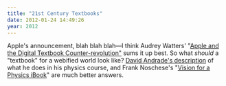 ```yaml
---
title: "21st Century Textbooks"
date: 2012-01-24 14:49:26
year: 2012
---
```

Apple's announcement, blah blah blah&mdash;I think Audrey Watters' "<a href="http://www.hackeducation.com/2012/01/19/apple-and-the-textbook-counter-revolution/">Apple and the Digital Textbook Counter-revolution"</a> sums it up best. So what <em>should</em> a "textbook" for a webified world look like? <a href="http://educationaltechnologyguy.blogspot.com/2012/01/what-i-use-with-physics-classes-instead.html">David Andrade's description</a> of what he does in his physics course, and Frank Noschese's "<a href="http://fnoschese.wordpress.com/2012/01/21/my-vision-for-a-physics-ibook/">Vision for a Physics iBook</a>" are much better answers.
